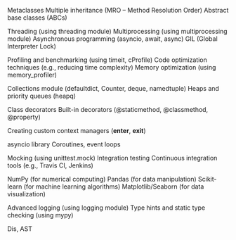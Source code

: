 Metaclasses
Multiple inheritance (MRO – Method Resolution Order)
Abstract base classes (ABCs)

Threading (using threading module)
Multiprocessing (using multiprocessing module)
Asynchronous programming (asyncio, await, async)
GIL (Global Interpreter Lock)

Profiling and benchmarking (using timeit, cProfile)
Code optimization techniques (e.g., reducing time complexity)
Memory optimization (using memory_profiler)

Collections module (defaultdict, Counter, deque, namedtuple)
Heaps and priority queues (heapq)

Class decorators
Built-in decorators (@staticmethod, @classmethod, @property)

Creating custom context managers (__enter__, __exit__)

asyncio library
Coroutines, event loops

Mocking (using unittest.mock)
Integration testing
Continuous integration tools (e.g., Travis CI, Jenkins)

NumPy (for numerical computing)
Pandas (for data manipulation)
Scikit-learn (for machine learning algorithms)
Matplotlib/Seaborn (for data visualization)

Advanced logging (using logging module)
Type hints and static type checking (using mypy)

Dis, AST